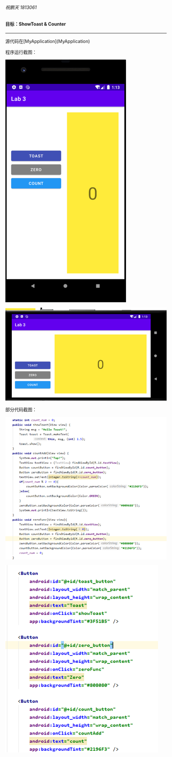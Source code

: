 ###### 祝鹏天 1813061

#### 目标：ShowToast & Counter

-----

源代码在[MyApplication](MyApplication\)

程序运行截图：

![image-20210329211305768](img/image-20210329211305768.png)

![image-20210329211314963](img/image-20210329211314963.png)

部分代码截图：

![image-20210329211335226](img/image-20210329211335226.png)

![image-20210329211346833](img/image-20210329211346833.png)